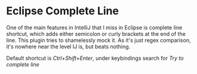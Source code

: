 # Eclipse Complete Line

One of the main features in IntelliJ that I miss in Eclipse is complete line shortcut,
which adds either semicolon or curly brackets at the end of the line. This plugin tries
to shamelessly mock it. As it's just regex comparison, it's nowhere near the level IJ is,
but beats nothing.

Default shortcut is *Ctrl+Shift+Enter*, under keybindings search for _Try to complete line_
